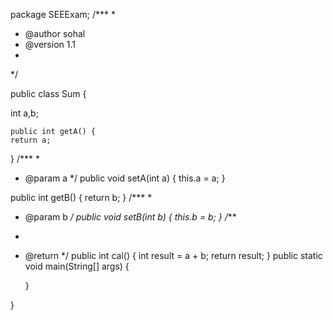package SEEExam;
/***
 * 
 * @author sohal
 * @version 1.1
 * 
 */

public class Sum {
	
  int a,b;
 
	public int getA() {
	return a;
}
/***
 * 
 * @param a
 */
public void setA(int a) {
	this.a = a;
}

public int getB() {
	return b;
}
/***
 * 
 * @param b
 */
public void setB(int b) {
	this.b = b;
}
/***
 * 
 * @return
 */
public int cal()
{
	 int result = a + b;
	 return result;
}
	public static void main(String[] args) {
   
	}

}
